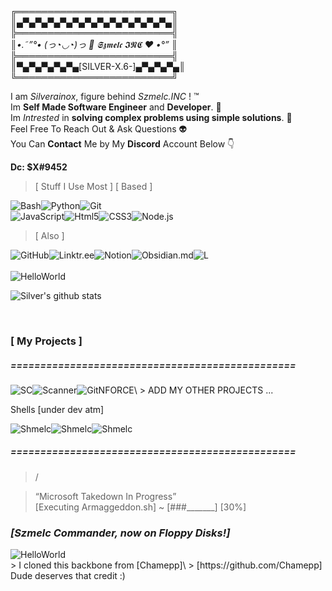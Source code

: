 ╔═════════════════════════╗\
║▄▀▄▀▄▀▄▀▄▀▄▀▄▀▄▀▄▀▄▀▄▀▄▀▄║\
╠═════════════════════════╣\
║_•.˜”*°• (っ◔◡◔)っ 💾 𝕾𝖟𝖒𝖊𝖑𝖈 𝕴𝕹𝕮 ♥ •°*”_    ║\
╠═════════════════════════╣\
║▀▄▀▄▀▄▀▄▀▄[SILVER-X.6-]▄▀▄▀▄▀▄║\
╚═════════════════════════╝

I am *Silverainox*, figure behind *Szmelc.INC* ! :tm: <br>
Im **Self Made Software Engineer** and **Developer**. :disguised_face:   <br>
Im *Intrested* in **solving complex problems using simple solutions**. :thinking:  <br>
Feel Free To Reach Out & Ask Questions :alien: <br>
You Can **Contact** Me by My **Discord** Account Below :point_down: <br>

**Dc: $X#9452**

> [ Stuff I Use Most ]
> [ Based ]
<div style="display: flex;">
  <img alt="Bash" src="https://img.shields.io/badge/bash%20-%2320232a.svg?&style=for-the-badge&logo=gnubash&logoColor=white"/>
  <img alt="Python" src="https://img.shields.io/badge/python%20-%2314354C.svg?&style=for-the-badge&logo=python&logoColor=white"/>
  <img alt="Git" src="https://img.shields.io/badge/git%20-%23F05033.svg?&style=for-the-badge&logo=git&logoColor=white"/>
</div>

<div style="display: flex;">  
  <img alt="JavaScript" src="https://img.shields.io/badge/javascript%20-%23323330.svg?&style=for-the-badge&logo=javascript&logoColor=%23F7DF1E"/>
  <img alt="Html5" src="https://img.shields.io/badge/html5-%23E34F26.svg?style=for-the-badge&logo=html5&logoColor=white"/>
  <img alt="CSS3" src="https://img.shields.io/badge/css3-%231572B6.svg?style=for-the-badge&logo=css3&logoColor=white"/>
  <img alt="Node.js" src="https://img.shields.io/badge/node.js-6DA55F?style=for-the-badge&logo=node.js&logoColor=white"/>
</div>

> [ Also ]

<div style="display: flex;"> 
<img alt="GitHub" src="https://img.shields.io/badge/github-black.svg?style=for-the-badge&logo=github&logoColor=white"/>
<img alt="Linktr.ee" src="https://img.shields.io/badge/linktree-black?style=for-the-badge&logo=linktree&logoColor=darkgreen"/>
<img alt="Notion" src="https://img.shields.io/badge/Notion-%23000000.svg?style=for-the-badge&logo=notion&logoColor=white"/>
<img alt="Obsidian.md" src="https://img.shields.io/badge/Obsidian-black.svg?style=for-the-badge&logo=obsidian&logoColor=%23483699&"/>
<img alt="L" src=""/>
</div>

<br>

<div style="display: flex;">
     <img alt="HelloWorld" src="https://i.imgur.com/pclojHZ.png?&style=for-the-badge&logo=gnubash&logoColor=white"/>
</div>

![Silver's github stats](https://github-readme-stats.vercel.app/api?username=serainox420&show_icons=true&theme=gotham) <br>

<br>

### [ My Projects ]
##### ================================================

<div style="display: flex;">

  <img alt="SC" src="https://img.shields.io/badge/Szmelc_Commander%20-%2320232a.svg?&style=for-the-badge&logo=gnubash&logoColor=white"/>
  <img alt="Scanner" src="https://img.shields.io/badge/Server_scanner%20-%2320232a.svg?&style=for-the-badge&logo=python&logoColor=white"/>
  <img alt="GitNFORCE" src="https://img.shields.io/badge/Git_NForce%20-%2320232a.svg?&style=for-the-badge&logo=git&logoColor=white"/>\
  > ADD MY OTHER PROJECTS ...
</div>

Shells [under dev atm]
<div style="display: flex;">
  <img alt="Shmelc" src="https://img.shields.io/badge/shmelc%20-%2320232a.svg?&style=for-the-badge&logo=awesomelists&logoColor=white"/>
  <img alt="Shmelc" src="https://img.shields.io/badge/bashton%20-%2320232a.svg?&style=for-the-badge&logo=hyper&logoColor=white"/>
  <img alt="Shmelc" src="https://img.shields.io/badge/ghost.sh%20-%2320232a.svg?&style=for-the-badge&logo=ghostery&logoColor=white"/>
</div>

##### ================================================

> /

> “Microsoft Takedown In Progress”\
> [Executing Armaggeddon.sh] ~ [###_______] [30%]


### *[Szmelc Commander, now on Floppy Disks!]*

<div style="display: flex;">
     <img alt="HelloWorld" src="https://i.imgur.com/onFv25U.png?&style=for-the-badge&logo=gnubash&logoColor=white"/>

</div>
> I cloned this backbone from [Chamepp]\
> [https://github.com/Chamepp]
Dude deserves that credit :)
<br>
